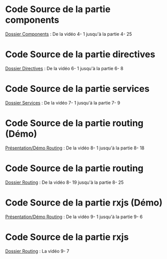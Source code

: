 # Code Source de la partie components

<a href="https://github.com/houdass/ng-football-app/tree/master/components" target="_blank">Dossier Components</a> : De la vidéo 4- 1 jusqu'à la partie 4- 25

# Code Source de la partie directives

<a href="https://github.com/houdass/ng-football-app/tree/master/directives" target="_blank">Dossier Directives</a> : De la vidéo 6- 1 jusqu'à la partie 6- 8

# Code Source de la partie services

<a href="https://github.com/houdass/ng-football-app/tree/master/services" target="_blank">Dossier Services</a> : De la vidéo 7- 1 jusqu'à la partie 7- 9

# Code Source de la partie routing (Démo)

<a href="https://github.com/houdass/ng-routing-demo" target="_blank">Présentation/Démo Routing</a> : De la vidéo 8- 1 jusqu'à la partie 8- 18

# Code Source de la partie routing

<a href="https://github.com/houdass/ng-football-app/tree/master/routing" target="_blank">Dossier Routing</a> : De la vidéo 8- 19 jusqu'à la partie 8- 25

# Code Source de la partie rxjs (Démo)

<a href="https://github.com/houdass/ng-rxjs-demo" target="_blank">Présentation/Démo Routing</a> : De la vidéo 9- 1 jusqu'à la partie 9- 6

# Code Source de la partie rxjs

<a href="https://github.com/houdass/ng-football-app/tree/master/rxjs" target="_blank">Dossier Routing</a> : La vidéo 9- 7
